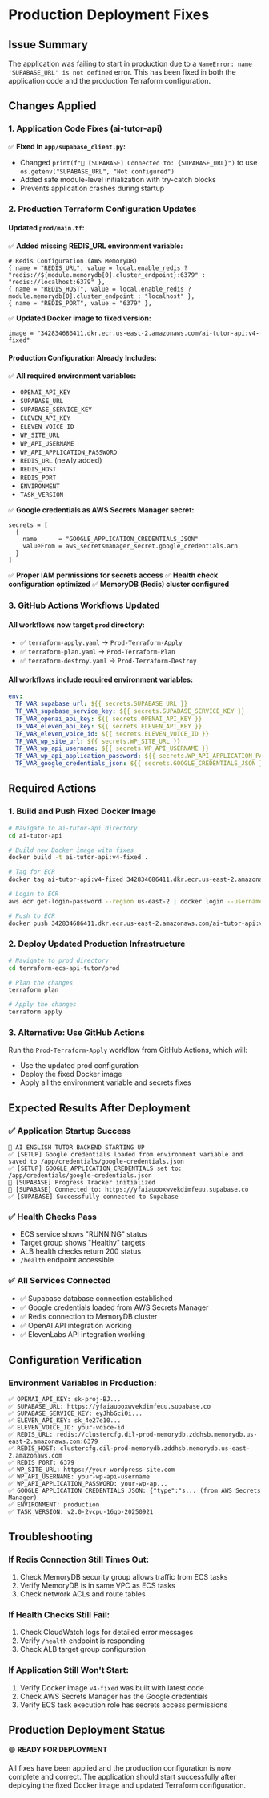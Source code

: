 # Production Deployment Fixes

## Issue Summary
The application was failing to start in production due to a `NameError: name 'SUPABASE_URL' is not defined` error. This has been fixed in both the application code and the production Terraform configuration.

## Changes Applied

### 1. Application Code Fixes (ai-tutor-api)
✅ **Fixed in `app/supabase_client.py`:**
- Changed `print(f"🔧 [SUPABASE] Connected to: {SUPABASE_URL}")` to use `os.getenv("SUPABASE_URL", "Not configured")`
- Added safe module-level initialization with try-catch blocks
- Prevents application crashes during startup

### 2. Production Terraform Configuration Updates

#### **Updated `prod/main.tf`:**
✅ **Added missing REDIS_URL environment variable:**
```hcl
# Redis Configuration (AWS MemoryDB)
{ name = "REDIS_URL", value = local.enable_redis ? "redis://${module.memorydb[0].cluster_endpoint}:6379" : "redis://localhost:6379" },
{ name = "REDIS_HOST", value = local.enable_redis ? module.memorydb[0].cluster_endpoint : "localhost" },
{ name = "REDIS_PORT", value = "6379" },
```

✅ **Updated Docker image to fixed version:**
```hcl
image = "342834686411.dkr.ecr.us-east-2.amazonaws.com/ai-tutor-api:v4-fixed"
```

#### **Production Configuration Already Includes:**
✅ **All required environment variables:**
- `OPENAI_API_KEY`
- `SUPABASE_URL` 
- `SUPABASE_SERVICE_KEY`
- `ELEVEN_API_KEY`
- `ELEVEN_VOICE_ID`
- `WP_SITE_URL`
- `WP_API_USERNAME` 
- `WP_API_APPLICATION_PASSWORD`
- `REDIS_URL` (newly added)
- `REDIS_HOST`
- `REDIS_PORT`
- `ENVIRONMENT`
- `TASK_VERSION`

✅ **Google credentials as AWS Secrets Manager secret:**
```hcl
secrets = [
  {
    name      = "GOOGLE_APPLICATION_CREDENTIALS_JSON"
    valueFrom = aws_secretsmanager_secret.google_credentials.arn
  }
]
```

✅ **Proper IAM permissions for secrets access**
✅ **Health check configuration optimized**
✅ **MemoryDB (Redis) cluster configured**

### 3. GitHub Actions Workflows Updated

#### **All workflows now target `prod` directory:**
- ✅ `terraform-apply.yaml` → `Prod-Terraform-Apply`
- ✅ `terraform-plan.yaml` → `Prod-Terraform-Plan` 
- ✅ `terraform-destroy.yaml` → `Prod-Terraform-Destroy`

#### **All workflows include required environment variables:**
```yaml
env:
  TF_VAR_supabase_url: ${{ secrets.SUPABASE_URL }}
  TF_VAR_supabase_service_key: ${{ secrets.SUPABASE_SERVICE_KEY }}
  TF_VAR_openai_api_key: ${{ secrets.OPENAI_API_KEY }}
  TF_VAR_eleven_api_key: ${{ secrets.ELEVEN_API_KEY }}
  TF_VAR_eleven_voice_id: ${{ secrets.ELEVEN_VOICE_ID }}
  TF_VAR_wp_site_url: ${{ secrets.WP_SITE_URL }}
  TF_VAR_wp_api_username: ${{ secrets.WP_API_USERNAME }}
  TF_VAR_wp_api_application_password: ${{ secrets.WP_API_APPLICATION_PASSWORD }}
  TF_VAR_google_credentials_json: ${{ secrets.GOOGLE_CREDENTIALS_JSON }}
```

## Required Actions

### 1. Build and Push Fixed Docker Image
```bash
# Navigate to ai-tutor-api directory
cd ai-tutor-api

# Build new Docker image with fixes
docker build -t ai-tutor-api:v4-fixed .

# Tag for ECR
docker tag ai-tutor-api:v4-fixed 342834686411.dkr.ecr.us-east-2.amazonaws.com/ai-tutor-api:v4-fixed

# Login to ECR
aws ecr get-login-password --region us-east-2 | docker login --username AWS --password-stdin 342834686411.dkr.ecr.us-east-2.amazonaws.com

# Push to ECR
docker push 342834686411.dkr.ecr.us-east-2.amazonaws.com/ai-tutor-api:v4-fixed
```

### 2. Deploy Updated Production Infrastructure
```bash
# Navigate to prod directory
cd terraform-ecs-api-tutor/prod

# Plan the changes
terraform plan

# Apply the changes
terraform apply
```

### 3. Alternative: Use GitHub Actions
Run the `Prod-Terraform-Apply` workflow from GitHub Actions, which will:
- Use the updated prod configuration
- Deploy the fixed Docker image
- Apply all the environment variable and secrets fixes

## Expected Results After Deployment

### ✅ Application Startup Success
```
🚀 AI ENGLISH TUTOR BACKEND STARTING UP
✅ [SETUP] Google credentials loaded from environment variable and saved to /app/credentials/google-credentials.json
✅ [SETUP] GOOGLE_APPLICATION_CREDENTIALS set to: /app/credentials/google-credentials.json
🔧 [SUPABASE] Progress Tracker initialized
🔧 [SUPABASE] Connected to: https://yfaiauooxwvekdimfeuu.supabase.co
✅ [SUPABASE] Successfully connected to Supabase
```

### ✅ Health Checks Pass
- ECS service shows "RUNNING" status
- Target group shows "Healthy" targets
- ALB health checks return 200 status
- `/health` endpoint accessible

### ✅ All Services Connected
- ✅ Supabase database connection established
- ✅ Google credentials loaded from AWS Secrets Manager
- ✅ Redis connection to MemoryDB cluster
- ✅ OpenAI API integration working
- ✅ ElevenLabs API integration working

## Configuration Verification

### Environment Variables in Production:
```
✅ OPENAI_API_KEY: sk-proj-BJ...
✅ SUPABASE_URL: https://yfaiauooxwvekdimfeuu.supabase.co
✅ SUPABASE_SERVICE_KEY: eyJhbGciOi...
✅ ELEVEN_API_KEY: sk_4e27e10...
✅ ELEVEN_VOICE_ID: your-voice-id
✅ REDIS_URL: redis://clustercfg.dil-prod-memorydb.zddhsb.memorydb.us-east-2.amazonaws.com:6379
✅ REDIS_HOST: clustercfg.dil-prod-memorydb.zddhsb.memorydb.us-east-2.amazonaws.com
✅ REDIS_PORT: 6379
✅ WP_SITE_URL: https://your-wordpress-site.com
✅ WP_API_USERNAME: your-wp-api-username
✅ WP_API_APPLICATION_PASSWORD: your-wp-ap...
✅ GOOGLE_APPLICATION_CREDENTIALS_JSON: {"type":"s... (from AWS Secrets Manager)
✅ ENVIRONMENT: production
✅ TASK_VERSION: v2.0-2vcpu-16gb-20250921
```

## Troubleshooting

### If Redis Connection Still Times Out:
1. Check MemoryDB security group allows traffic from ECS tasks
2. Verify MemoryDB is in same VPC as ECS tasks
3. Check network ACLs and route tables

### If Health Checks Still Fail:
1. Check CloudWatch logs for detailed error messages
2. Verify `/health` endpoint is responding
3. Check ALB target group configuration

### If Application Still Won't Start:
1. Verify Docker image `v4-fixed` was built with latest code
2. Check AWS Secrets Manager has the Google credentials
3. Verify ECS task execution role has secrets access permissions

## Production Deployment Status
🟢 **READY FOR DEPLOYMENT**

All fixes have been applied and the production configuration is now complete and correct. The application should start successfully after deploying the fixed Docker image and updated Terraform configuration.

